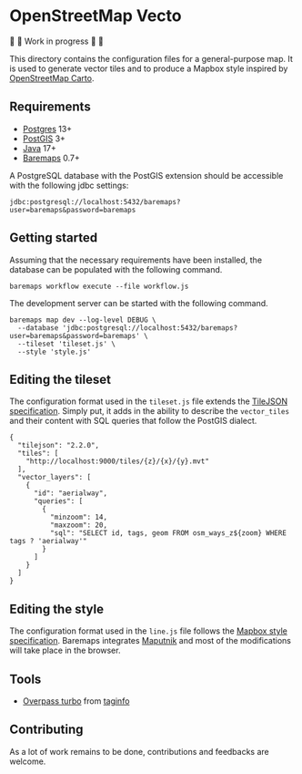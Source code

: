 <!--
  Licensed under the Apache License, Version 2.0 (the "License"); you may not use this file except
  in compliance with the License. You may obtain a copy of the License at

  http://www.apache.org/licenses/LICENSE-2.0

  Unless required by applicable law or agreed to in writing, software distributed under the License
  is distributed on an "AS IS" BASIS, WITHOUT WARRANTIES OR CONDITIONS OF ANY KIND, either express
  or implied. See the License for the specific language governing permissions and limitations under
  the License.
  -->
# OpenStreetMap Vecto

🚧 🚧 Work in progress 🚧 🚧

This directory contains the configuration files for a general-purpose map.
It is used to generate vector tiles and to produce a Mapbox style inspired by [OpenStreetMap Carto](https://github.com/gravitystorm/openstreetmap-carto).

## Requirements

* [Postgres](https://www.postgresql.org/) 13+
* [PostGIS](https://postgis.net/) 3+
* [Java](https://adoptium.net/) 17+
* [Baremaps](https://www.baremaps.com/) 0.7+

A PostgreSQL database with the PostGIS extension should be accessible with the following jdbc settings:

```
jdbc:postgresql://localhost:5432/baremaps?user=baremaps&password=baremaps
```

## Getting started

Assuming that the necessary requirements have been installed, the database can be populated with the following command.

```
baremaps workflow execute --file workflow.js 
```

The development server can be started with the following command.

```
baremaps map dev --log-level DEBUG \
  --database 'jdbc:postgresql://localhost:5432/baremaps?user=baremaps&password=baremaps' \
  --tileset 'tileset.js' \
  --style 'style.js'
```

## Editing the tileset

The configuration format used in the `tileset.js` file extends the [TileJSON specification](https://github.com/mapbox/tilejson-spec/tree/master/2.2.0).
Simply put, it adds in the ability to describe the `vector_tiles` and their content with SQL queries that follow the PostGIS dialect.

```
{
  "tilejson": "2.2.0",
  "tiles": [
    "http://localhost:9000/tiles/{z}/{x}/{y}.mvt"
  ],
  "vector_layers": [
    {
      "id": "aerialway",
      "queries": [
        {
          "minzoom": 14,
          "maxzoom": 20,
          "sql": "SELECT id, tags, geom FROM osm_ways_z${zoom} WHERE tags ? 'aerialway'"
        }
      ]
    }
  ]
}
```

## Editing the style

The configuration format used in the `line.js` file follows the [Mapbox style specification](https://github.com/mapbox/mapbox-gl-js).
Baremaps integrates [Maputnik](https://maputnik.github.io/) and most of the modifications will take place in the browser.

## Tools

* [Overpass turbo](https://overpass-turbo.eu/) from [taginfo](https://taginfo.openstreetmap.org/)

## Contributing

As a lot of work remains to be done, contributions and feedbacks are welcome.
